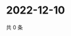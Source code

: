 # 2022-12-10

共 0 条

<!-- BEGIN WEIBO -->
<!-- 最后更新时间 Sat Dec 10 2022 21:18:35 GMT+0800 (China Standard Time) -->

<!-- END WEIBO -->
